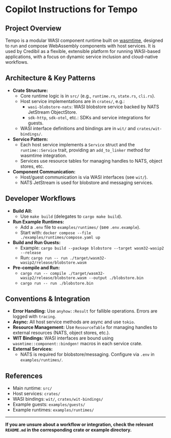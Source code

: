 # Copilot Instructions for Tempo

## Project Overview
Tempo is a modular WASI component runtime built on [wasmtime](https://github.com/bytecodealliance/wasmtime), designed to run and compose WebAssembly components with host services. It is used by Credibil as a flexible, extensible platform for running WASI-based applications, with a focus on dynamic service inclusion and cloud-native workflows.

## Architecture & Key Patterns
- **Crate Structure:**
  - Core runtime logic is in `src/` (e.g., `runtime.rs`, `state.rs`, `cli.rs`).
  - Host service implementations are in `crates/`, e.g.:
    - `wasi-blobstore-nats`: WASI blobstore service backed by NATS JetStream ObjectStore.
    - `sdk-http`, `sdk-otel`, etc.: SDKs and service integrations for guests.
  - WASI interface definitions and bindings are in `wit/` and `crates/wit-bindings/`.
- **Service Pattern:**
  - Each host service implements a `Service` struct and the `runtime::Service` trait, providing an `add_to_linker` method for wasmtime integration.
  - Services use resource tables for managing handles to NATS, object stores, etc.
- **Component Communication:**
  - Host/guest communication is via WASI interfaces (see `wit/`).
  - NATS JetStream is used for blobstore and messaging services.

## Developer Workflows
- **Build All:**
  - Use `make build` (delegates to `cargo make build`).
- **Run Example Runtimes:**
  - Add a `.env` file to `examples/runtimes/` (see `.env.example`).
  - Start with: `docker compose --file ./examples/runtimes/compose.yaml up`
- **Build and Run Guests:**
  - Example: `cargo build --package blobstore --target wasm32-wasip2 --release`
  - Run: `cargo run -- run ./target/wasm32-wasip2/release/blobstore.wasm`
- **Pre-compile and Run:**
  - `cargo run -- compile ./target/wasm32-wasip2/release/blobstore.wasm --output ./blobstore.bin`
  - `cargo run -- run ./blobstore.bin`

## Conventions & Integration
- **Error Handling:** Use `anyhow::Result` for fallible operations. Errors are logged with `tracing`.
- **Async:** All host service methods are async and use `tokio`.
- **Resource Management:** Use `ResourceTable` for managing handles to external resources (NATS, object stores, etc.).
- **WIT Bindings:** WASI interfaces are bound using `wasmtime::component::bindgen!` macros in each service crate.
- **External Services:**
  - NATS is required for blobstore/messaging. Configure via `.env` in `examples/runtimes/`.

## References
- Main runtime: `src/`
- Host services: `crates/`
- WASI bindings: `wit/`, `crates/wit-bindings/`
- Example guests: `examples/guests/`
- Example runtimes: `examples/runtimes/`

---

**If you are unsure about a workflow or integration, check the relevant `README.md` in the corresponding crate or example directory.**
